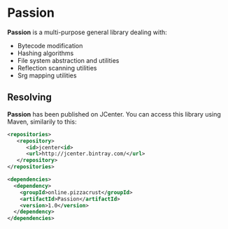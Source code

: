 # Passion

**Passion** is a multi-purpose general library dealing with:

- Bytecode modification
- Hashing algorithms
- File system abstraction and utilities
- Reflection scanning utilities
- Srg mapping utilities

## Resolving

**Passion** has been published on JCenter. You can access this library using Maven, similarily to this:
```xml
<repositories>
   <repository>
      <id>jcenter<id>
      <url>http://jcenter.bintray.com/</url>
   </repository>
</repositories>

<dependencies>
  <dependency>
    <groupId>online.pizzacrust</groupId>
    <artifactId>Passion</artifactId>
    <version>1.0</version>
  </dependency>
</dependencies>
```